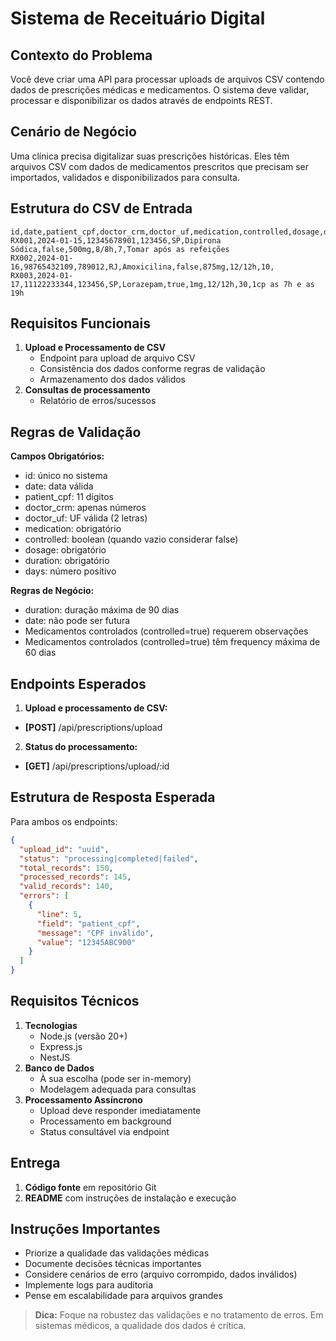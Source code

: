 # Sistema de Receituário Digital

## Contexto do Problema

Você deve criar uma API para processar uploads de arquivos CSV contendo dados de prescrições médicas e medicamentos. O sistema deve validar, processar e disponibilizar os dados através de endpoints REST.

## Cenário de Negócio

Uma clínica precisa digitalizar suas prescrições históricas. Eles têm arquivos CSV com dados de medicamentos prescritos que precisam ser importados, validados e disponibilizados para consulta.

## Estrutura do CSV de Entrada
```csv
id,date,patient_cpf,doctor_crm,doctor_uf,medication,controlled,dosage,days,duration,notes
RX001,2024-01-15,12345678901,123456,SP,Dipirona Sódica,false,500mg,8/8h,7,Tomar após as refeições
RX002,2024-01-16,98765432109,789012,RJ,Amoxicilina,false,875mg,12/12h,10,
RX003,2024-01-17,11122233344,123456,SP,Lorazepam,true,1mg,12/12h,30,1cp as 7h e as 19h
```

## Requisitos Funcionais

1. **Upload e Processamento de CSV**
   - Endpoint para upload de arquivo CSV
   - Consistência dos dados conforme regras de validação
   - Armazenamento dos dados válidos
2. **Consultas de processamento**
   - Relatório de erros/sucessos

## Regras de Validação

**Campos Obrigatórios:**
- id: único no sistema
- date: data válida
- patient_cpf: 11 dígitos
- doctor_crm: apenas números
- doctor_uf: UF válida (2 letras)
- medication: obrigatório
- controlled: boolean (quando vazio considerar false)
- dosage: obrigatório
- duration: obrigatório
- days: número positivo

**Regras de Negócio:**
- duration: duração máxima de 90 dias
- date: não pode ser futura
- Medicamentos controlados (controlled=true) requerem observações
- Medicamentos controlados (controlled=true) têm frequency máxima de 60 dias

## Endpoints Esperados
1. **Upload e processamento de CSV:**
  - **[POST]** /api/prescriptions/upload
2. **Status do processamento:**
  - **[GET]** /api/prescriptions/upload/:id

## Estrutura de Resposta Esperada

Para ambos os endpoints:
```json
{
  "upload_id": "uuid",
  "status": "processing|completed|failed",
  "total_records": 150,
  "processed_records": 145,
  "valid_records": 140,
  "errors": [
    {
      "line": 5,
      "field": "patient_cpf",
      "message": "CPF inválido",
      "value": "12345ABC900"
    }
  ]
}
```

## Requisitos Técnicos

1. **Tecnologias**
   - Node.js (versão 20+)
   - Express.js
   - NestJS
2. **Banco de Dados**
   - À sua escolha (pode ser in-memory)
   - Modelagem adequada para consultas
3. **Processamento Assíncrono**
   - Upload deve responder imediatamente
   - Processamento em background
   - Status consultável via endpoint

## Entrega

1. **Código fonte** em repositório Git
2. **README** com instruções de instalação e execução

## Instruções Importantes

- Priorize a qualidade das validações médicas
- Documente decisões técnicas importantes
- Considere cenários de erro (arquivo corrompido, dados inválidos)
- Implemente logs para auditoria
- Pense em escalabilidade para arquivos grandes

> **Dica:** Foque na robustez das validações e no tratamento de erros. Em sistemas médicos, a qualidade dos dados é crítica.


